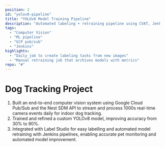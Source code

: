 ```yaml
---
position: 2
id: "yolov8-pipeline"
title: "YOLOv8 Model Training Pipeline"
description: "Automated labeling + retraining pipeline using CVAT, Jenkins, and YOLOv8 to iterate models per room."
tags:
  - "Computer Vision"
  - "ML pipeline"
  - "GCP pub/sub"
  - "Jenkins"
highlights:
  - "Daily job to create labeling tasks from new images"
  - "Manual retraining job that archives models with metrics"
repo: "#"
---
```

# Dog Tracking Project
1. Built an end-to-end computer vision system using Google Cloud Pub/Sub and the Nest SDM API to stream and process 1000s real-time camera events daily for indoor dog tracking.
2. Trained and refined a custom YOLOv8 model, improving accuracy from 30% to 90%.
3. Integrated with Label Studio for easy labelling and automated model retraining with Jenkins pipelines, enabling accurate pet monitoring and automated model improvement.
